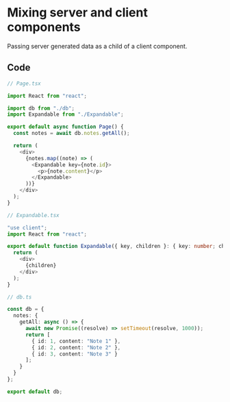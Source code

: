 # Mixing server and client components

Passing server generated data as a child of a client component.

## Code

```typescript
// Page.tsx

import React from "react";

import db from "./db";
import Expandable from "./Expandable";

export default async function Page() {
  const notes = await db.notes.getAll();

  return (
    <div>
      {notes.map((note) => (
        <Expandable key={note.id}>
          <p>{note.content}</p>
        </Expandable>
      ))}
    </div>
  );
}

```

```typescript
// Expandable.tsx

"use client";
import React from "react";

export default function Expandable({ key, children }: { key: number; children: React.ReactNode }) {
  return (
    <div>
      {children}
    </div>
  );
}

```

```typescript
// db.ts

const db = {
  notes: {
    getAll: async () => {
      await new Promise((resolve) => setTimeout(resolve, 1000));
      return [
        { id: 1, content: "Note 1" },
        { id: 2, content: "Note 2" },
        { id: 3, content: "Note 3" }
      ];
    }
  }
};

export default db;

```